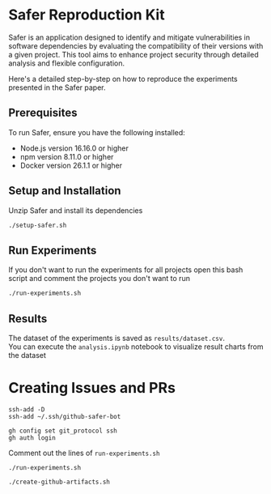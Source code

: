 # Safer Reproduction Kit

Safer is an application designed to identify and mitigate vulnerabilities in software dependencies by evaluating the compatibility of their versions with a given project. This tool aims to enhance project security through detailed analysis and flexible configuration.

Here's a detailed step-by-step on how to reproduce the experiments presented in the Safer paper.

## Prerequisites

To run Safer, ensure you have the following installed:

-   Node.js version 16.16.0 or higher
-   npm version 8.11.0 or higher
-   Docker version 26.1.1 or higher

## Setup and Installation

Unzip Safer and install its dependencies

```bash
./setup-safer.sh
```

## Run Experiments

If you don't want to run the experiments for all projects open this bash script and comment the projects you don't want to run

```bash
./run-experiments.sh
```

## Results

The dataset of the experiments is saved as `results/dataset.csv`.  
You can execute the `analysis.ipynb` notebook to visualize result charts from the dataset

# Creating Issues and PRs

`ssh-add -D`  
`ssh-add ~/.ssh/github-safer-bot`

`gh config set git_protocol ssh`  
`gh auth login`

Comment out the lines of `run-experiments.sh`

`./run-experiments.sh`

`./create-github-artifacts.sh`
